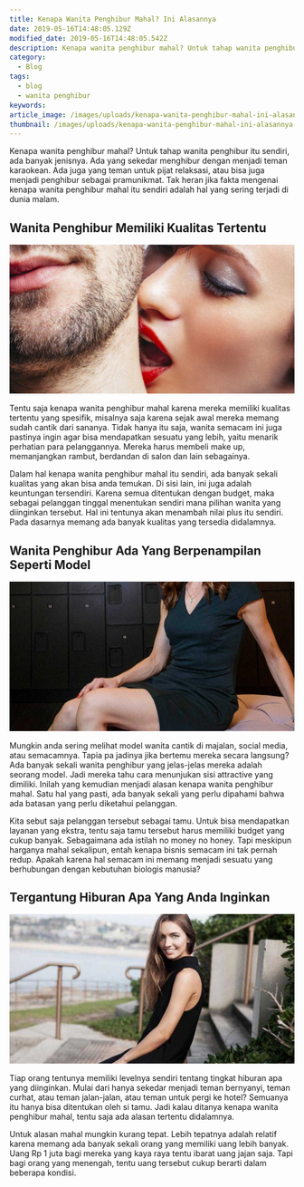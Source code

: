 ```yaml
---
title: Kenapa Wanita Penghibur Mahal? Ini Alasannya
date: 2019-05-16T14:48:05.129Z
modified_date: 2019-05-16T14:48:05.542Z
description: Kenapa wanita penghibur mahal? Untuk tahap wanita penghibur itu sendiri, ada banyak jenisnya. Ada yang sekedar menghibur dengan menjadi teman karaokean.
category:
  - Blog
tags:
  - blog
  - wanita penghibur
keywords:
article_image: /images/uploads/kenapa-wanita-penghibur-mahal-ini-alasannya-2.jpg
thumbnail: /images/uploads/kenapa-wanita-penghibur-mahal-ini-alasannya-2-015.jpg
---
```

Kenapa wanita penghibur mahal? Untuk tahap wanita penghibur itu sendiri, ada banyak jenisnya. Ada yang sekedar menghibur dengan menjadi teman karaokean. Ada juga yang teman untuk pijat relaksasi, atau bisa juga menjadi penghibur sebagai pramunikmat. Tak heran jika fakta mengenai kenapa wanita penghibur mahal itu sendiri adalah hal yang sering terjadi di dunia malam. 

## Wanita Penghibur Memiliki Kualitas Tertentu

![Kenapa Wanita Penghibur Mahal? Ini Alasannya](/images/uploads/kenapa-wanita-penghibur-mahal-ini-alasannya-1.jpg)

Tentu saja kenapa wanita penghibur mahal karena mereka memiliki kualitas tertentu yang spesifik, misalnya saja karena sejak awal mereka memang sudah cantik dari sananya. Tidak hanya itu saja, wanita semacam ini juga pastinya ingin agar bisa mendapatkan sesuatu yang lebih, yaitu menarik perhatian para pelanggannya. Mereka harus membeli make up, memanjangkan rambut, berdandan di salon dan lain sebagainya. 

Dalam hal kenapa wanita penghibur mahal itu sendiri, ada banyak sekali kualitas yang akan bisa anda temukan. Di sisi lain, ini juga adalah keuntungan tersendiri. Karena semua ditentukan dengan budget, maka sebagai pelanggan tinggal menentukan sendiri mana pilihan wanita yang diinginkan tersebut. Hal ini tentunya akan menambah nilai plus itu sendiri. Pada dasarnya memang ada banyak kualitas yang tersedia didalamnya. 

## Wanita Penghibur Ada Yang Berpenampilan Seperti Model

![Kenapa Wanita Penghibur Mahal? Ini Alasannya](/images/uploads/kenapa-wanita-penghibur-mahal-ini-alasannya-2.jpg)

Mungkin anda sering melihat model wanita cantik di majalan, social media, atau semacamnya. Tapia pa jadinya jika bertemu mereka secara langsung? Ada banyak sekali wanita penghibur yang jelas-jelas mereka adalah seorang model. Jadi mereka tahu cara menunjukan sisi attractive yang dimiliki. Inilah yang kemudian menjadi alasan kenapa wanita penghibur mahal. Satu hal yang pasti, ada banyak sekali yang perlu dipahami bahwa ada batasan yang perlu diketahui pelanggan.

Kita sebut saja pelanggan tersebut sebagai tamu. Untuk bisa mendapatkan layanan yang ekstra, tentu saja tamu tersebut harus memiliki budget yang cukup banyak. Sebagaimana ada istilah no money no honey. Tapi meskipun harganya mahal sekalipun, entah kenapa bisnis semacam ini tak pernah redup. Apakah karena hal semacam ini memang menjadi sesuatu yang berhubungan dengan kebutuhan biologis manusia?

## Tergantung Hiburan Apa Yang Anda Inginkan

![Kenapa Wanita Penghibur Mahal? Ini Alasannya](/images/uploads/kenapa-wanita-penghibur-mahal-ini-alasannya-3.jpg)

Tiap orang tentunya memiliki levelnya sendiri tentang tingkat hiburan apa yang diinginkan. Mulai dari hanya sekedar menjadi teman bernyanyi, teman curhat, atau teman jalan-jalan, atau teman untuk pergi ke hotel? Semuanya itu hanya bisa ditentukan oleh si tamu. Jadi kalau ditanya kenapa wanita penghibur mahal, tentu saja ada alasan tertentu didalamnya. 

Untuk alasan mahal mungkin kurang tepat. Lebih tepatnya adalah relatif karena memang ada banyak sekali orang yang memiliki uang lebih banyak. Uang Rp 1 juta bagi mereka yang kaya raya tentu ibarat uang jajan saja. Tapi bagi orang yang menengah, tentu uang tersebut cukup berarti dalam beberapa kondisi.
